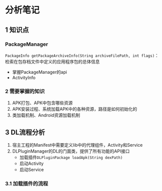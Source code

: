 # 分析笔记

## 1 知识点

### PackageManager

`PackageInfo getPackageArchiveInfo(String archiveFilePath, int flags)`：检索在包存档文件中定义的应用程序包的总体信息

- 掌握PackageManager的api
- ActivityInfo

### 2 需要掌握的知识

1. APK打包、APK中包含哪些资源
2. APK安装过程、系统加载APK中的各种资源，路径是如何初始化的
3. 类加载机制、Android资源加载机制

## 3 DL流程分析

1. 宿主工程的Manifest中需要定义lib中的代理组件，Activity和Service
2. DLPluginManager的DL的门面类，提供了所有功能的API接口
    - 加载插件`DLPluginPackage loadApk(String dexPath)`
    - 启动Activity
    - 启动Service
    
### 3.1 加载插件的流程    